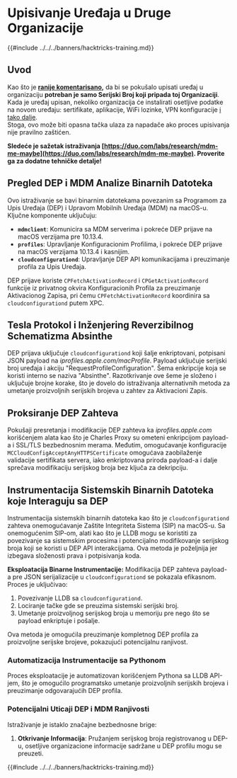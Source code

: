 # Upisivanje Uređaja u Druge Organizacije

{{#include ../../../banners/hacktricks-training.md}}

## Uvod

Kao što je [**ranije komentarisano**](./#what-is-mdm-mobile-device-management)**,** da bi se pokušalo upisati uređaj u organizaciju **potreban je samo Serijski Broj koji pripada toj Organizaciji**. Kada je uređaj upisan, nekoliko organizacija će instalirati osetljive podatke na novom uređaju: sertifikate, aplikacije, WiFi lozinke, VPN konfiguracije [i tako dalje](https://developer.apple.com/enterprise/documentation/Configuration-Profile-Reference.pdf).\
Stoga, ovo može biti opasna tačka ulaza za napadače ako proces upisivanja nije pravilno zaštićen.

**Sledeće je sažetak istraživanja [https://duo.com/labs/research/mdm-me-maybe](https://duo.com/labs/research/mdm-me-maybe). Proverite ga za dodatne tehničke detalje!**

## Pregled DEP i MDM Analize Binarnih Datoteka

Ovo istraživanje se bavi binarnim datotekama povezanim sa Programom za Upis Uređaja (DEP) i Upravom Mobilnih Uređaja (MDM) na macOS-u. Ključne komponente uključuju:

- **`mdmclient`**: Komunicira sa MDM serverima i pokreće DEP prijave na macOS verzijama pre 10.13.4.
- **`profiles`**: Upravljanje Konfiguracionim Profilima, i pokreće DEP prijave na macOS verzijama 10.13.4 i kasnijim.
- **`cloudconfigurationd`**: Upravljanje DEP API komunikacijama i preuzimanje profila za Upis Uređaja.

DEP prijave koriste `CPFetchActivationRecord` i `CPGetActivationRecord` funkcije iz privatnog okvira Konfiguracionih Profila za preuzimanje Aktivacionog Zapisa, pri čemu `CPFetchActivationRecord` koordinira sa `cloudconfigurationd` putem XPC.

## Tesla Protokol i Inženjering Reverzibilnog Schematizma Absinthe

DEP prijava uključuje `cloudconfigurationd` koji šalje enkriptovani, potpisani JSON payload na _iprofiles.apple.com/macProfile_. Payload uključuje serijski broj uređaja i akciju "RequestProfileConfiguration". Šema enkripcije koja se koristi interno se naziva "Absinthe". Razotkrivanje ove šeme je složeno i uključuje brojne korake, što je dovelo do istraživanja alternativnih metoda za umetanje proizvoljnih serijskih brojeva u zahtev za Aktivacioni Zapis.

## Proksiranje DEP Zahteva

Pokušaji presretanja i modifikacije DEP zahteva ka _iprofiles.apple.com_ korišćenjem alata kao što je Charles Proxy su ometeni enkripcijom payload-a i SSL/TLS bezbednosnim merama. Međutim, omogućavanje konfiguracije `MCCloudConfigAcceptAnyHTTPSCertificate` omogućava zaobilaženje validacije sertifikata servera, iako enkriptovana priroda payload-a i dalje sprečava modifikaciju serijskog broja bez ključa za dekripciju.

## Instrumentacija Sistemskih Binarnih Datoteka koje Interaguju sa DEP

Instrumentacija sistemskih binarnih datoteka kao što je `cloudconfigurationd` zahteva onemogućavanje Zaštite Integriteta Sistema (SIP) na macOS-u. Sa onemogućenim SIP-om, alati kao što je LLDB mogu se koristiti za povezivanje sa sistemskim procesima i potencijalno modifikovanje serijskog broja koji se koristi u DEP API interakcijama. Ova metoda je poželjnija jer izbegava složenosti prava i potpisivanja koda.

**Eksploatacija Binarne Instrumentacije:**
Modifikacija DEP zahteva payload-a pre JSON serijalizacije u `cloudconfigurationd` se pokazala efikasnom. Proces je uključivao:

1. Povezivanje LLDB sa `cloudconfigurationd`.
2. Lociranje tačke gde se preuzima sistemski serijski broj.
3. Umetanje proizvoljnog serijskog broja u memoriju pre nego što se payload enkriptuje i pošalje.

Ova metoda je omogućila preuzimanje kompletnog DEP profila za proizvoljne serijske brojeve, pokazujući potencijalnu ranjivost.

### Automatizacija Instrumentacije sa Pythonom

Proces eksploatacije je automatizovan korišćenjem Pythona sa LLDB API-jem, što je omogućilo programatsko umetanje proizvoljnih serijskih brojeva i preuzimanje odgovarajućih DEP profila.

### Potencijalni Uticaji DEP i MDM Ranjivosti

Istraživanje je istaklo značajne bezbednosne brige:

1. **Otkrivanje Informacija**: Pružanjem serijskog broja registrovanog u DEP-u, osetljive organizacione informacije sadržane u DEP profilu mogu se preuzeti.

{{#include ../../../banners/hacktricks-training.md}}
